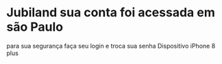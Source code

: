 # Jubiland sua conta foi acessada em são Paulo 
para sua segurança faça seu login e troca sua senha 
Dispositivo iPhone 8 plus 
